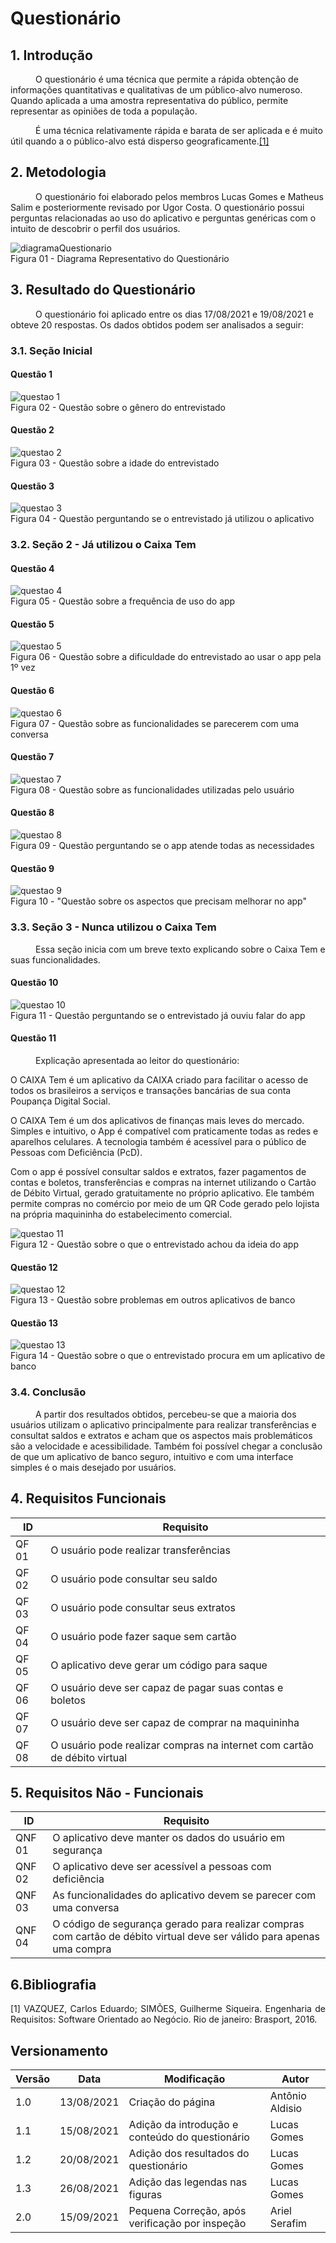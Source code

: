 # Questionário
## 1. Introdução

<p style="text-indent: 40px; align="justify"> O questionário é uma técnica que permite a rápida obtenção de informações quantitativas e qualitativas de um público-alvo numeroso. Quando aplicada a uma amostra representativa do público, permite representar as opiniões de toda a população.</p>
<p style="text-indent: 40px; align="justify">É uma técnica relativamente rápida e barata de ser aplicada e é muito útil quando a o público-alvo está disperso geograficamente.<a href="#Bibliografia">[1]</a><br></p>

## 2. Metodologia

<p style="text-indent: 40px; align="justify">O questionário foi elaborado pelos membros Lucas Gomes e Matheus Salim e posteriormente revisado por Ugor Costa. O questionário possui perguntas relacionadas ao uso do aplicativo e perguntas genéricas com o intuito de descobrir o perfil dos usuários.</p>

<img  src="../../../assets/imgs/diagramaQuestionario.png" alt="diagramaQuestionario">
<figcaption>Figura 01 - Diagrama Representativo do Questionário</figcaption>

## 3. Resultado do Questionário
<p style="text-indent: 40px; align="justify">O questionário foi aplicado entre os dias 17/08/2021 e 19/08/2021 e obteve 20 respostas. Os dados obtidos podem ser analisados a seguir:</p>

### 3.1. Seção Inicial
#### Questão 1
<img  src="../../../assets/imgs/questoes/questao1.png" alt="questao 1">
<figcaption>Figura 02 - Questão sobre o gênero do entrevistado</figcaption>

#### Questão 2
<img  src="../../../assets/imgs/questoes/questao2.png" alt="questao 2">
<figcaption>Figura 03 - Questão sobre a idade do entrevistado</figcaption>


#### Questão 3
<img  src="../../../assets/imgs/questoes/questao3.png" alt="questao 3">
<figcaption>Figura 04 - Questão perguntando se o entrevistado já utilizou o aplicativo</figcaption>

### 3.2. Seção 2 - Já utilizou o Caixa Tem

#### Questão 4
<img  src="../../../assets/imgs/questoes/questao4.png" alt="questao 4">
<figcaption>Figura 05 - Questão sobre a frequência de uso do app</figcaption>

#### Questão 5
<img  src="../../../assets/imgs/questoes/questao5.png" alt="questao 5">
<figcaption>Figura 06 - Questão sobre a dificuldade do entrevistado ao usar o app pela 1º vez</figcaption>


#### Questão 6
<img  src="../../../assets/imgs/questoes/questao6.png" alt="questao 6">
<figcaption>Figura 07 - Questão sobre as funcionalidades se parecerem com uma conversa</figcaption>


#### Questão 7
<img  src="../../../assets/imgs/questoes/questao7.png" alt="questao 7">
<figcaption>Figura 08 - Questão sobre as funcionalidades utilizadas pelo usuário</figcaption>


#### Questão 8
<img  src="../../../assets/imgs/questoes/questao8.png" alt="questao 8">
<figcaption>Figura 09 - Questão perguntando se o app atende todas as necessidades</figcaption>


#### Questão 9
<img  src="../../../assets/imgs/questoes/questao9.png" alt="questao 9">
<figcaption>Figura 10 - "Questão sobre os aspectos que precisam melhorar no app"</figcaption>


### 3.3. Seção 3 - Nunca utilizou o Caixa Tem
<p style="text-indent: 40px; align="justify">Essa seção inicia com um breve texto explicando sobre o Caixa Tem e suas funcionalidades.</p>

#### Questão 10
<img  src="../../../assets/imgs/questoes/questao10.png" alt="questao 10">
<figcaption>Figura 11 - Questão perguntando se o entrevistado já ouviu falar do app</figcaption>

#### Questão 11
<p style="text-indent: 40px; align="justify">
Explicação apresentada ao leitor do questionário:

O CAIXA Tem é um aplicativo da CAIXA criado para facilitar o acesso de todos os brasileiros a serviços e transações bancárias de sua conta Poupança Digital Social.

O CAIXA Tem é um dos aplicativos de finanças mais leves do mercado. Simples e intuitivo, o App é compatível com praticamente todas as redes e aparelhos celulares. A tecnologia também é acessível para o público de Pessoas com Deficiência (PcD).

Com o app é possível consultar saldos e extratos, fazer pagamentos de contas e boletos, transferências e compras na internet utilizando o Cartão de Débito Virtual, gerado gratuitamente no próprio aplicativo. Ele também permite compras no comércio por meio de um QR Code gerado pelo lojista na própria maquininha do estabelecimento comercial.</p>

<img  src="../../../assets/imgs/questoes/questao11.png" alt="questao 11">
<figcaption>Figura 12 - Questão sobre o que o entrevistado achou da ideia do app</figcaption>


#### Questão 12
<img  src="../../../assets/imgs/questoes/questao12.png" alt="questao 12">
<figcaption>Figura 13 - Questão sobre problemas em outros aplicativos de banco</figcaption>


#### Questão 13
<img  src="../../../assets/imgs/questoes/questao13.png" alt="questao 13">
<figcaption>Figura 14 - Questão sobre o que o entrevistado procura em um aplicativo de banco</figcaption>


### 3.4. Conclusão

<p style="text-indent: 40px; align="justify"> A partir dos resultados obtidos, percebeu-se que a maioria dos usuários utilizam o aplicativo principalmente para realizar transferências e consultat saldos e extratos e acham que os aspectos mais problemáticos são a velocidade e acessibilidade. Também foi possível chegar a conclusão de que um aplicativo de banco seguro, intuitivo e com uma interface simples é o mais desejado por usuários.<br>
</p>


## 4. Requisitos Funcionais <a id="QuestionarioFuncional"></a>


| ID | Requisito | 
|--|--|
| QF 01 | O usuário pode realizar transferências | 
| QF 02 | O usuário pode consultar seu saldo | 
| QF 03 | O usuário pode consultar seus extratos | 
| QF 04 | O usuário pode fazer saque sem cartão | 
| QF 05 | O aplicativo deve gerar um código para saque | 
| QF 06 | O usuário deve ser capaz de pagar suas contas e boletos | 
| QF 07 | O usuário deve ser capaz de comprar na maquininha | 
| QF 08 | O usuário pode realizar compras na internet com cartão de débito virtual | 



## 5. Requisitos Não - Funcionais <a id="QuestionarioNFuncional"></a>

| ID | Requisito | 
|--|--|
| QNF 01 | O aplicativo deve manter os dados do usuário em segurança | 
| QNF 02 | O aplicativo deve ser acessível a pessoas com deficiência | 
| QNF 03 | As funcionalidades do aplicativo devem se parecer com uma conversa | 
| QNF 04 | O código de segurança gerado para realizar compras com cartão de débito virtual deve ser válido para apenas uma compra | 



## 6.Bibliografia <a id="Bibliografia"></a>
<p align = "justify"> [1] VAZQUEZ, Carlos Eduardo; SIMÕES, Guilherme Siqueira. Engenharia de Requisitos: Software Orientado ao Negócio. Rio de janeiro: Brasport, 2016.</p>

## Versionamento

<center>

| Versão | Data | Modificação | Autor |
|--|--|--|--|
| 1.0 | 13/08/2021 | Criação do página | Antônio Aldisio |
| 1.1 | 15/08/2021 | Adição da introdução e conteúdo do questionário | Lucas Gomes |
| 1.2 | 20/08/2021 | Adição dos resultados do questionário | Lucas Gomes |
| 1.3 | 26/08/2021 | Adição das legendas nas figuras | Lucas Gomes |
| 2.0 | 15/09/2021 | Pequena Correção, após verificação por inspeção | Ariel Serafim |


</center>